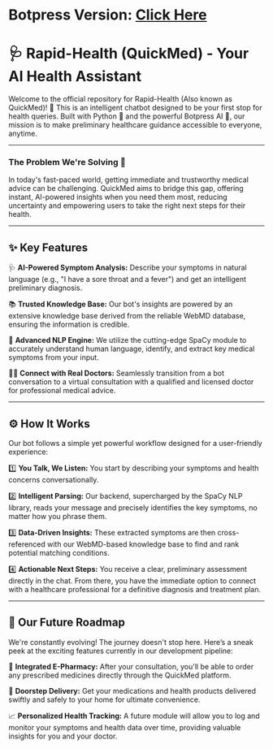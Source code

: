 # Botpress Version: [Click Here](https://cdn.botpress.cloud/webchat/v2/shareable.html?botId=a7f05a89-88e0-4afd-8d34-7b414f3d8230)
# 🩺 Rapid-Health (QuickMed) - Your AI Health Assistant

Welcome to the official repository for Rapid-Health (Also known as QuickMed)! 🤖 This is an intelligent chatbot designed to be your first stop for health queries. Built with Python 🐍 and the powerful Botpress AI 💬, our mission is to make preliminary healthcare guidance accessible to everyone, anytime.

---

### The Problem We're Solving 🎯
In today's fast-paced world, getting immediate and trustworthy medical advice can be challenging. QuickMed aims to bridge this gap, offering instant, AI-powered insights when you need them most, reducing uncertainty and empowering users to take the right next steps for their health.

---

## ✨ Key Features
🩺 **AI-Powered Symptom Analysis:** Describe your symptoms in natural language (e.g., "I have a sore throat and a fever") and get an intelligent preliminary diagnosis.

📚 **Trusted Knowledge Base:** Our bot's insights are powered by an extensive knowledge base derived from the reliable WebMD database, ensuring the information is credible.

🧠 **Advanced NLP Engine:** We utilize the cutting-edge SpaCy module to accurately understand human language, identify, and extract key medical symptoms from your input.

🧑‍⚕️ **Connect with Real Doctors:** Seamlessly transition from a bot conversation to a virtual consultation with a qualified and licensed doctor for professional medical advice.

---

## ⚙️ How It Works
Our bot follows a simple yet powerful workflow designed for a user-friendly experience:

1️⃣ **You Talk, We Listen:** You start by describing your symptoms and health concerns conversationally.

2️⃣ **Intelligent Parsing:** Our backend, supercharged by the SpaCy NLP library, reads your message and precisely identifies the key symptoms, no matter how you phrase them.

3️⃣ **Data-Driven Insights:** These extracted symptoms are then cross-referenced with our WebMD-based knowledge base to find and rank potential matching conditions.

4️⃣ **Actionable Next Steps:** You receive a clear, preliminary assessment directly in the chat. From there, you have the immediate option to connect with a healthcare professional for a definitive diagnosis and treatment plan.

---

## 🚀 Our Future Roadmap
We're constantly evolving! The journey doesn't stop here. Here’s a sneak peek at the exciting features currently in our development pipeline:

💊 **Integrated E-Pharmacy:** After your consultation, you'll be able to order any prescribed medicines directly through the QuickMed platform.

🚚 **Doorstep Delivery:** Get your medications and health products delivered swiftly and safely to your home for ultimate convenience.

📈 **Personalized Health Tracking:** A future module will allow you to log and monitor your symptoms and health data over time, providing valuable insights for you and your doctor.
